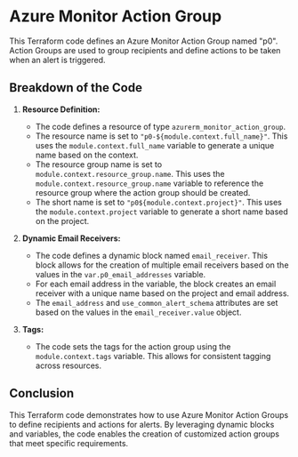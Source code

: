 # Azure Monitor Action Group

This Terraform code defines an Azure Monitor Action Group named "p0". Action Groups are used to group recipients and define actions to be taken when an alert is triggered.

## Breakdown of the Code

1. **Resource Definition:**
   - The code defines a resource of type `azurerm_monitor_action_group`.
   - The resource name is set to `"p0-${module.context.full_name}"`. This uses the `module.context.full_name` variable to generate a unique name based on the context.
   - The resource group name is set to `module.context.resource_group.name`. This uses the `module.context.resource_group.name` variable to reference the resource group where the action group should be created.
   - The short name is set to `"p0${module.context.project}"`. This uses the `module.context.project` variable to generate a short name based on the project.

2. **Dynamic Email Receivers:**
   - The code defines a dynamic block named `email_receiver`. This block allows for the creation of multiple email receivers based on the values in the `var.p0_email_addresses` variable.
   - For each email address in the variable, the block creates an email receiver with a unique name based on the project and email address.
   - The `email_address` and `use_common_alert_schema` attributes are set based on the values in the `email_receiver.value` object.

3. **Tags:**
   - The code sets the tags for the action group using the `module.context.tags` variable. This allows for consistent tagging across resources.


## Conclusion

This Terraform code demonstrates how to use Azure Monitor Action Groups to define recipients and actions for alerts. By leveraging dynamic blocks and variables, the code enables the creation of customized action groups that meet specific requirements.
